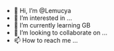 - 👋 Hi, I’m @Lemucya
- 👀 I’m interested in ...
- 🌱 I’m currently learning GB
- 💞️ I’m looking to collaborate on ...
- 📫 How to reach me ...

<!---
Lemucya/Lemucya is a ✨ special ✨ repository because its `README.md` (this file) appears on your GitHub profile.
You can click the Preview link to take a look at your changes.
--->
